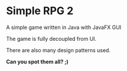 # Simple RPG 2
A simple game written in Java with JavaFX GUI

The game is fully decoupled from UI.

There are also many design patterns used.

**Can you spot them all? ;)**
